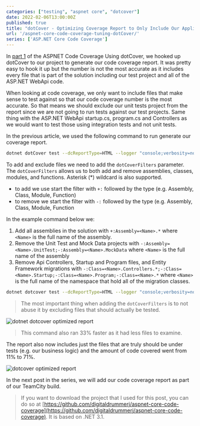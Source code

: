 ```yaml
---
categories: ["testing", "aspnet core", "dotcover"]
date: 2022-02-06T13:00:00Z
published: true
title: "dotCover - Optimizing Coverage Report to Only Include Our Applications Logic"
url: '/aspnet-core-code-coverage-tuning-dotCover/'
series: ['ASP.NET Core Code Coverage']
---
```

In [part 1](/aspnet-core-code-coverage) of the ASPNET Code Coverage Using dotCover, we hooked up dotCover to our project to generate our code coverage report.  It was pretty easy to hook it up but the number is not the most accurate as it includes every file that is part of the solution including our test project and all of the ASP.NET WebApi code.

When looking at code coverage, we only want to include files that make sense to test against so that our code coverage number is the most accurate.  So that means we should exclude our unit tests project from the report since we are not going to run tests against our test projects.  Same thing with the ASP.NET WebApi startup.cs, program.cs and Controllers as we would want to test those using integration tests and not unit tests.

<!--more-->

In the previous article, we used the following command to run generate our coverage report.

```bash
dotnet dotCover test --dcReportType=HTML --logger "console;verbosity=normal"
```

To add and exclude files we need to add the `dotCoverFilters` parameter.  The `dotCoverFilters` allows us to both add and remove assemblies, classes, modules, and functions.  Asterisk (*) wildcard is also supported.

* to add we use start the filter with `+:` followed by the type (e.g. Assembly, Class, Module, Function)
* to remove we start the filter with `-:` followed by the type (e.g. Assembly, Class, Module, Function

In the example command below we:

1. Add all assemblies in the solution with `+:Assembly=<Name>.*` where `<Name>` is the full name of the assembly.
1. Remove the Unit Test and Mock Data projects with `-:Assembly=<Name>.UnitTest;-:Assembly=<Name>.MockData` where `<Name>` is the full name of the assembly
1. Remove Api Controllers, Startup and Program files, and Entity Framework migrations with `-:Class=<Name>.Controllers.*;-:Class=<Name>.Startup;-:Class=<Name>.Program;-:Class=<Name>.*`  where `<Name>` is the full name of the namespace that hold all of the migration classes.

```bash
dotnet dotcover test --dcReportType=HTML --logger "console;verbosity=normal" --dotCoverFilters="+:Assembly=Aspnet.Coverage.*;-:Assembly=Aspnet.Coverage.UnitTests;-:Assembly=Aspnet.Coverage.MockData;-:Class=Aspnet.Coverage.Api.Controllers.*;-:Class=Aspnet.Coverage.Api.Startup;-:Class=Aspnet.Coverage.Api.Program;-:Class=Aspnet.Coverage.Api.Migrations.*"
```

> The most important thing when adding the `dotCoverFilters` is to not abuse it by excluding files that should actually be tested.

![dotnet dotcover optimized report](/images/aspnet-core-dotcover/dotcover-run-optimized.gif)

> This command also ran 33% faster as it had less files to examine.

The report also now includes just the files that are truly should be under tests (e.g. our business logic) and the amount of code covered went from 11% to 71%.

![dotcover optimized report](/images/aspnet-core-dotcover/dotcover-report-optimized.png)

In the next post in the series, we will add our code coverage report as part of our TeamCity build.

> If you want to download the project that I used for this post, you can do so at [https://github.com/digitaldrummerj/aspnet-core-code-coverage](https://github.com/digitaldrummerj/aspnet-core-code-coverage).  It is based on .NET 3.1.
